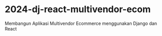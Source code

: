 # 2024-dj-react-multivendor-ecom
Membangun Aplikasi Multivendor Ecommerce menggunakan Django dan React
